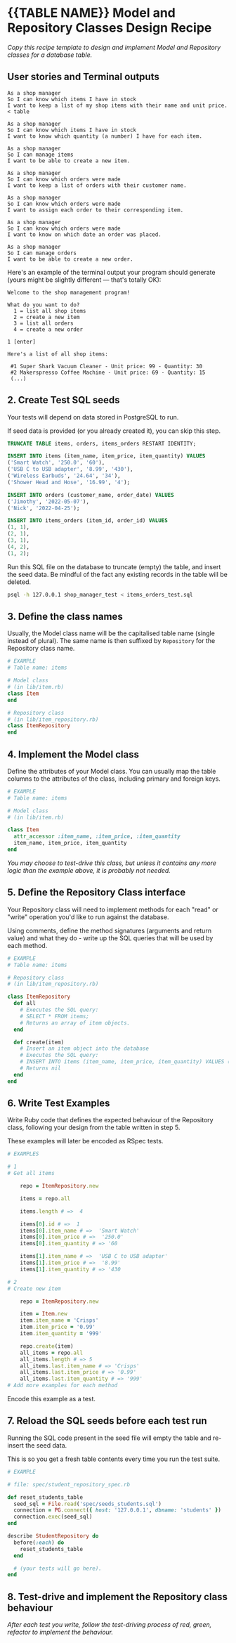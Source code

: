 # {{TABLE NAME}} Model and Repository Classes Design Recipe

_Copy this recipe template to design and implement Model and Repository classes for a database table._

## User stories and Terminal outputs
```
As a shop manager
So I can know which items I have in stock
I want to keep a list of my shop items with their name and unit price. < table

As a shop manager
So I can know which items I have in stock
I want to know which quantity (a number) I have for each item.

As a shop manager
So I can manage items
I want to be able to create a new item.

As a shop manager
So I can know which orders were made
I want to keep a list of orders with their customer name.

As a shop manager
So I can know which orders were made
I want to assign each order to their corresponding item.

As a shop manager
So I can know which orders were made
I want to know on which date an order was placed. 

As a shop manager
So I can manage orders
I want to be able to create a new order.
```

Here's an example of the terminal output your program should generate (yours might be slightly different — that's totally OK):

```
Welcome to the shop management program!

What do you want to do?
  1 = list all shop items
  2 = create a new item
  3 = list all orders
  4 = create a new order

1 [enter]

Here's a list of all shop items:

 #1 Super Shark Vacuum Cleaner - Unit price: 99 - Quantity: 30
 #2 Makerspresso Coffee Machine - Unit price: 69 - Quantity: 15
 (...)
```
## 2. Create Test SQL seeds

Your tests will depend on data stored in PostgreSQL to run.

If seed data is provided (or you already created it), you can skip this step.

```sql
TRUNCATE TABLE items, orders, items_orders RESTART IDENTITY;

INSERT INTO items (item_name, item_price, item_quantity) VALUES 
('Smart Watch', '250.0', '60'),
('USB C to USB adapter', '8.99', '430'),
('Wireless Earbuds', '24.64', '34'),
('Shower Head and Hose', '16.99', '4');

INSERT INTO orders (customer_name, order_date) VALUES 
('Jimothy', '2022-05-07'),
('Nick', '2022-04-25');

INSERT INTO items_orders (item_id, order_id) VALUES
(1, 1),
(2, 1),
(3, 1),
(4, 2),
(1, 2);
```

Run this SQL file on the database to truncate (empty) the table, and insert the seed data. Be mindful of the fact any existing records in the table will be deleted.

```bash
psql -h 127.0.0.1 shop_manager_test < items_orders_test.sql
```

## 3. Define the class names

Usually, the Model class name will be the capitalised table name (single instead of plural). The same name is then suffixed by `Repository` for the Repository class name.

```ruby
# EXAMPLE
# Table name: items

# Model class
# (in lib/item.rb)
class Item
end

# Repository class
# (in lib/item_repository.rb)
class ItemRepository
end
```

## 4. Implement the Model class

Define the attributes of your Model class. You can usually map the table columns to the attributes of the class, including primary and foreign keys.

```ruby
# EXAMPLE
# Table name: items

# Model class
# (in lib/item.rb)

class Item
  attr_accessor :item_name, :item_price, :item_quantity
  item_name, item_price, item_quantity
end


```

*You may choose to test-drive this class, but unless it contains any more logic than the example above, it is probably not needed.*

## 5. Define the Repository Class interface

Your Repository class will need to implement methods for each "read" or "write" operation you'd like to run against the database.

Using comments, define the method signatures (arguments and return value) and what they do - write up the SQL queries that will be used by each method.

```ruby
# EXAMPLE
# Table name: items

# Repository class
# (in lib/item_repository.rb)

class ItemRepository
  def all
    # Executes the SQL query:
    # SELECT * FROM items;
    # Returns an array of item objects.
  end

  def create(item)
    # Insert an item object into the database
    # Executes the SQL query:
    # INSERT INTO items (item_name, item_price, item_quantity) VALUES ($1, $2, $3)
    # Returns nil
  end
end
```

## 6. Write Test Examples

Write Ruby code that defines the expected behaviour of the Repository class, following your design from the table written in step 5.

These examples will later be encoded as RSpec tests.

```ruby
# EXAMPLES

# 1
# Get all items

    repo = ItemRepository.new

    items = repo.all

    items.length # =>  4

    items[0].id # =>  1
    items[0].item_name # =>  'Smart Watch'
    items[0].item_price # =>  '250.0'
    items[0].item_quantity # => '60

    items[1].item_name # =>  'USB C to USB adapter'
    items[1].item_price # =>  '8.99'
    items[1].item_quantity # => '430

# 2
# Create new item

    repo = ItemRepository.new

    item = Item.new
    item.item_name = 'Crisps'
    item.item_price = '0.99'
    item.item_quantity = '999'

    repo.create(item)
    all_items = repo.all
    all_items.length # => 5
    all_items.last.item_name # => 'Crisps'
    all_items.last.item_price # => '0.99'
    all_items.last.item_quantity # => '999'
# Add more examples for each method
```

Encode this example as a test.

## 7. Reload the SQL seeds before each test run

Running the SQL code present in the seed file will empty the table and re-insert the seed data.

This is so you get a fresh table contents every time you run the test suite.

```ruby
# EXAMPLE

# file: spec/student_repository_spec.rb

def reset_students_table
  seed_sql = File.read('spec/seeds_students.sql')
  connection = PG.connect({ host: '127.0.0.1', dbname: 'students' })
  connection.exec(seed_sql)
end

describe StudentRepository do
  before(:each) do 
    reset_students_table
  end

  # (your tests will go here).
end
```

## 8. Test-drive and implement the Repository class behaviour

_After each test you write, follow the test-driving process of red, green, refactor to implement the behaviour._
